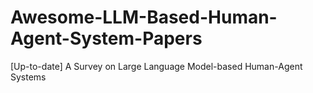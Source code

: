 # Awesome-LLM-Based-Human-Agent-System-Papers
[Up-to-date] A Survey on Large Language Model-based Human-Agent Systems
